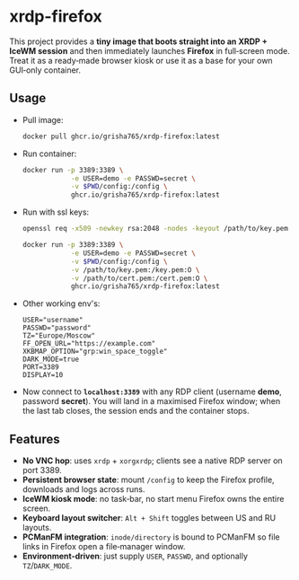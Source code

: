 # xrdp-firefox
This project provides a **tiny image that boots straight into an XRDP + IceWM session** and then immediately launches **Firefox** in full‑screen mode.
Treat it as a ready‑made browser kiosk or use it as a base for your own GUI‑only container.

## Usage

- Pull image:
    ```bash
    docker pull ghcr.io/grisha765/xrdp-firefox:latest
    ```

- Run container:
    ```bash
    docker run -p 3389:3389 \
                -e USER=demo -e PASSWD=secret \
                -v $PWD/config:/config \
                ghcr.io/grisha765/xrdp-firefox:latest
    ```

- Run with ssl keys:
    ```bash
    openssl req -x509 -newkey rsa:2048 -nodes -keyout /path/to/key.pem -out /path/to/cert.pem -days 365
    ```
    ```bash
    docker run -p 3389:3389 \
                -e USER=demo -e PASSWD=secret \
                -v $PWD/config:/config \
                -v /path/to/key.pem:/key.pem:O \
                -v /path/to/cert.pem:/cert.pem:O \
                ghcr.io/grisha765/xrdp-firefox:latest
    ```

- Other working env's:
    ```env
    USER="username"
    PASSWD="password"
    TZ="Europe/Moscow"
    FF_OPEN_URL="https://example.com"
    XKBMAP_OPTION="grp:win_space_toggle"
    DARK_MODE=true
    PORT=3389
    DISPLAY=10
    ```

- Now connect to **`localhost:3389`** with any RDP client (username **demo**, password **secret**). You will land in a maximised Firefox window; when the last tab closes, the session ends and the container stops.

## Features

- **No VNC hop**: uses `xrdp` + `xorgxrdp`; clients see a native RDP server on port 3389.
- **Persistent browser state**: mount `/config` to keep the Firefox profile, downloads and logs across runs.
- **IceWM kiosk mode**: no task‑bar, no start menu Firefox owns the entire screen.
- **Keyboard layout switcher**: `Alt + Shift` toggles between US and RU layouts.
- **PCManFM integration**: `inode/directory` is bound to PCManFM so file links in Firefox open a file‑manager window.
- **Environment‑driven**: just supply `USER`, `PASSWD`, and optionally `TZ`/`DARK_MODE`.
